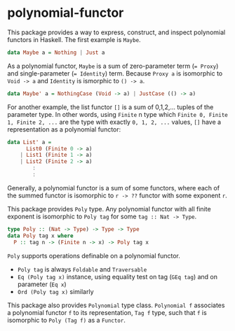 # polynomial-functor

This package provides a way to express, construct, and inspect polynomial functors in Haskell.
The first example is `Maybe`.

```haskell
data Maybe a = Nothing | Just a
```

As a polynomial functor, `Maybe` is a sum of zero-parameter term (`= Proxy`) and single-parameter (`= Identity`) term.
Because `Proxy a` is isomorphic to `Void -> a` and `Identity` is ismorphic to `() -> a`.

```haskell
data Maybe' a = NothingCase (Void -> a) | JustCase (() -> a)
```

For another example, the list functor `[]` is a sum of 0,1,2,... tuples of the parameter type.
In other words, using `Finite` n type which `Finite 0, Finite 1, Finite 2, ...` are the type with exactly `0, 1, 2, ...` values,
`[]` have a representation as a polynomial functor:

```haskell
data List' a =
      List0 (Finite 0 -> a)
    | List1 (Finite 1 -> a)
    | List2 (Finite 2 -> a)
        :
        :          
```

Generally, a polynomial functor is a sum of some functors,
where each of the summed functor is isomorphic to `r -> ??` functor with some exponent `r`.

This package provides `Poly` type.
Any polynomial functor with all finite exponent is isomorphic to `Poly tag` for some `tag :: Nat -> Type`.

```haskell
type Poly :: (Nat -> Type) -> Type -> Type
data Poly tag x where
  P :: tag n -> (Finite n -> x) -> Poly tag x
```

`Poly` supports operations definable on a polynomial functor.

* `Poly tag` is always `Foldable` and `Traversable`
* `Eq (Poly tag x)` instance, using equality test on tag (`GEq tag`) and on parameter (`Eq x`)
* `Ord (Poly tag x)` similarly

This package also provides `Polynomial` type class.
`Polynomial f` associates a polynomial functor `f` to its representation, `Tag f` type,
such that `f` is isomorphic to `Poly (Tag f)` as a `Functor`.
